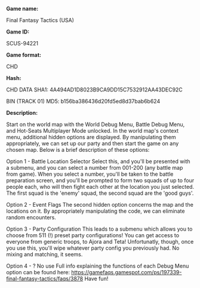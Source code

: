 **Game name:**

Final Fantasy Tactics (USA)

**Game ID:**

SCUS-94221

**Game format:**

CHD

**Hash:**

CHD DATA SHA1: 4A494AD1D8023B9CA9DD15C7532912AA43DEC92C

BIN (TRACK 01) MD5: b156ba386436d20fd5ed8d37bab6b624

**Description:**

Start on the world map with the World Debug Menu, Battle Debug Menu, and Hot-Seats Multiplayer Mode unlocked.
In the world map's context menu, additional hidden options are displayed. By manipulating them appropriately, we can set up our party and then start the game on any chosen map. Below is a brief description of these options:

Option 1 - Battle Location Selector
Select this, and you'll be presented with a submenu, and you can select a number from 001-200 (any battle map from game). When you select a number, you'll be taken to the battle preparation screen, and you'll be prompted to form two squads of up to four people each, who will then fight each other at the location you just selected. The first squad is the 'enemy' squad, the second squad are the 'good guys'. 

Option 2 - Event Flags
The second hidden option concerns the map and the locations on it. By appropriately manipulating the code, we can eliminate random encounters.

Option 3 - Party Configuration
This leads to a submenu which allows you to choose from 511 (!) preset party configurations! You can get access to everyone from generic troops, to Ajora and Teta! Unfortunatly, though, once you use this, you'll wipe whatever party config you previously had. No mixing and matching, it seems.

Option 4 - ? No use
Full info explaining the functions of each Debug Menu option can be found here: https://gamefaqs.gamespot.com/ps/197339-final-fantasy-tactics/faqs/3878
Have fun!